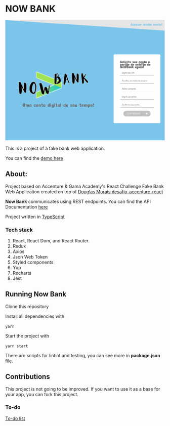 # NOW BANK


![screen](./screen.png)

This is a project of a fake bank web application.

You can find the [demo here](404-bank.vercel.app)

## About:

Project based on Accenture & Gama Academy's React Challenge
Fake Bank Web Application created on top of [Douglas Morais desafio-accenture-react](https://github.com/mrdouglasmorais/desafio-accenture-react)

**Now Bank** communicates using REST endpoints. You can find the API Documentation [here](https://accenture-java-desafio.herokuapp.com/swagger-ui.html#/)

Project written in [TypeScript](https://www.typescriptlang.org/)

### Tech stack

 1. React, React Dom, and React Router.
 2. Redux
 3. Axios
 4. Json Web Token
 5. Styled components
 6. Yup
 7. Recharts
 8. Jest

## Running Now Bank

Clone this repository

Install all dependencies with

`yarn`

Start the project with

`yarn start`

There are scripts for lintint and testing, you can see more in **package.json** file.

## Contributions
This project is not going to be improved. If you want to use it as a base for your app, you can fork this project.


### To-do


[To-do list](https://www.notion.so/4fd8d715429a49d8b7eb60a59b9419bf?v=6681c14727c44ffca73603024ee366d1)
